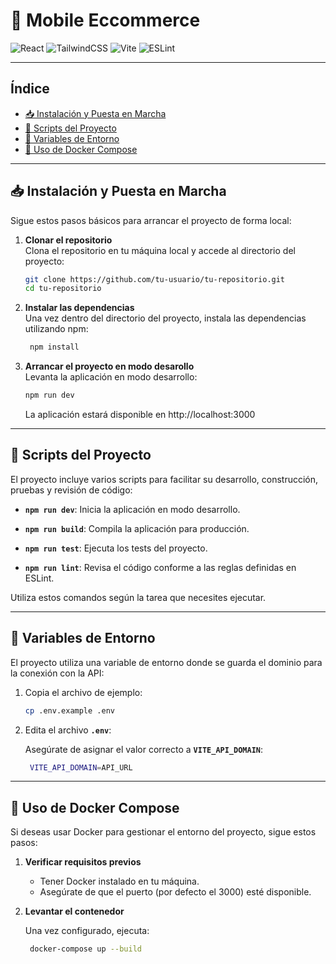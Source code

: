 # 📱 Mobile Eccommerce

![React](https://img.shields.io/badge/React-19.0.0-61DAFB?logo=react&logoColor=white&style=for-the-badge)
![TailwindCSS](https://img.shields.io/badge/TailwindCSS-4.1.3-06B6D4?logo=tailwindcss&logoColor=white&style=for-the-badge)
![Vite](https://img.shields.io/badge/Vite-6.2.6-646CFF?logo=vite&logoColor=white&style=for-the-badge)
![ESLint](https://img.shields.io/badge/ESLint-9.21.0-4B32C3?logo=eslint&logoColor=white&style=for-the-badge)

---

## Índice

- [📥 Instalación y Puesta en Marcha](#-instalación-y-puesta-en-marcha)
- [🚀 Scripts del Proyecto](#-scripts-del-proyecto)
- [🔧 Variables de Entorno](#-variables-de-entorno)
- [🐳 Uso de Docker Compose](#-uso-de-docker-compose)

---

## 📥 Instalación y Puesta en Marcha

Sigue estos pasos básicos para arrancar el proyecto de forma local:

1. **Clonar el repositorio**  
   Clona el repositorio en tu máquina local y accede al directorio del proyecto:

   ```bash
   git clone https://github.com/tu-usuario/tu-repositorio.git
   cd tu-repositorio
   ```

2. **Instalar las dependencias**  
   Una vez dentro del directorio del proyecto, instala las dependencias utilizando npm:

   ```bash
    npm install
   ```

3. **Arrancar el proyecto en modo desarollo**  
   Levanta la aplicación en modo desarrollo:

   ```bash
   npm run dev
   ```

   La aplicación estará disponible en http://localhost:3000

---

## 🚀 Scripts del Proyecto

El proyecto incluye varios scripts para facilitar su desarrollo, construcción, pruebas y revisión de código:

- **`npm run dev`**: Inicia la aplicación en modo desarrollo.

- **`npm run build`**: Compila la aplicación para producción.

- **`npm run test`**: Ejecuta los tests del proyecto.

- **`npm run lint`**: Revisa el código conforme a las reglas definidas en ESLint.

Utiliza estos comandos según la tarea que necesites ejecutar.

---

## 🔧 Variables de Entorno

El proyecto utiliza una variable de entorno donde se guarda el dominio para la conexión con la API:

1. Copia el archivo de ejemplo:

   ```bash
   cp .env.example .env
   ```

2. Edita el archivo **`.env`**:

   Asegúrate de asignar el valor correcto a **`VITE_API_DOMAIN`**:

   ```bash
    VITE_API_DOMAIN=API_URL
   ```

---

## 🐳 Uso de Docker Compose

Si deseas usar Docker para gestionar el entorno del proyecto, sigue estos pasos:

1. **Verificar requisitos previos**

   - Tener Docker instalado en tu máquina.
   - Asegúrate de que el puerto (por defecto el 3000) esté disponible.

2. **Levantar el contenedor**

   Una vez configurado, ejecuta:

   ```bash
    docker-compose up --build
   ```
